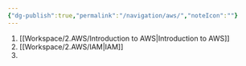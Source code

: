 ```yaml
---
{"dg-publish":true,"permalink":"/navigation/aws/","noteIcon":""}
---
```


1) [[Workspace/2.AWS/Introduction to AWS\|Introduction to AWS]]
2) [[Workspace/2.AWS/IAM\|IAM]]
3) 
